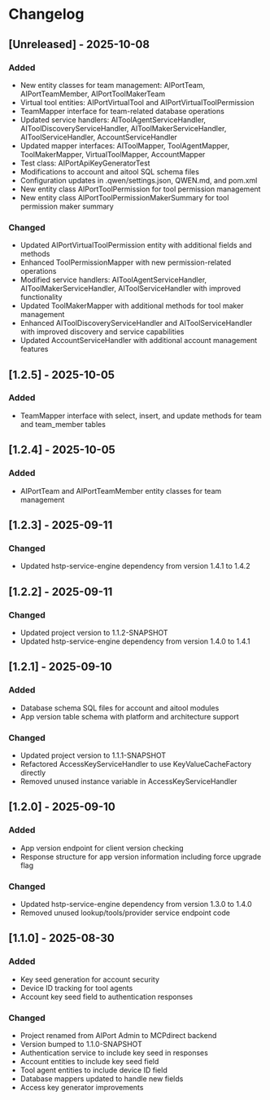 # Changelog

## [Unreleased] - 2025-10-08

### Added
- New entity classes for team management: AIPortTeam, AIPortTeamMember, AIPortToolMakerTeam
- Virtual tool entities: AIPortVirtualTool and AIPortVirtualToolPermission
- TeamMapper interface for team-related database operations
- Updated service handlers: AIToolAgentServiceHandler, AIToolDiscoveryServiceHandler, AIToolMakerServiceHandler, AIToolServiceHandler, AccountServiceHandler
- Updated mapper interfaces: AIToolMapper, ToolAgentMapper, ToolMakerMapper, VirtualToolMapper, AccountMapper
- Test class: AIPortApiKeyGeneratorTest
- Modifications to account and aitool SQL schema files
- Configuration updates in .qwen/settings.json, QWEN.md, and pom.xml
- New entity class AIPortToolPermission for tool permission management
- New entity class AIPortToolPermissionMakerSummary for tool permission maker summary

### Changed
- Updated AIPortVirtualToolPermission entity with additional fields and methods
- Enhanced ToolPermissionMapper with new permission-related operations
- Modified service handlers: AIToolAgentServiceHandler, AIToolMakerServiceHandler, AIToolServiceHandler with improved functionality
- Updated ToolMakerMapper with additional methods for tool maker management
- Enhanced AIToolDiscoveryServiceHandler and AIToolServiceHandler with improved discovery and service capabilities
- Updated AccountServiceHandler with additional account management features

## [1.2.5] - 2025-10-05

### Added
- TeamMapper interface with select, insert, and update methods for team and team_member tables

## [1.2.4] - 2025-10-05

### Added
- AIPortTeam and AIPortTeamMember entity classes for team management

## [1.2.3] - 2025-09-11

### Changed
- Updated hstp-service-engine dependency from version 1.4.1 to 1.4.2

## [1.2.2] - 2025-09-11

### Changed
- Updated project version to 1.1.2-SNAPSHOT
- Updated hstp-service-engine dependency from version 1.4.0 to 1.4.1

## [1.2.1] - 2025-09-10

### Added
- Database schema SQL files for account and aitool modules
- App version table schema with platform and architecture support

### Changed
- Updated project version to 1.1.1-SNAPSHOT
- Refactored AccessKeyServiceHandler to use KeyValueCacheFactory directly
- Removed unused instance variable in AccessKeyServiceHandler

## [1.2.0] - 2025-09-10

### Added
- App version endpoint for client version checking
- Response structure for app version information including force upgrade flag

### Changed
- Updated hstp-service-engine dependency from version 1.3.0 to 1.4.0
- Removed unused lookup/tools/provider service endpoint code

## [1.1.0] - 2025-08-30

### Added
- Key seed generation for account security
- Device ID tracking for tool agents
- Account key seed field to authentication responses

### Changed
- Project renamed from AIPort Admin to MCPdirect backend
- Version bumped to 1.1.0-SNAPSHOT
- Authentication service to include key seed in responses
- Account entities to include key seed field
- Tool agent entities to include device ID field
- Database mappers updated to handle new fields
- Access key generator improvements